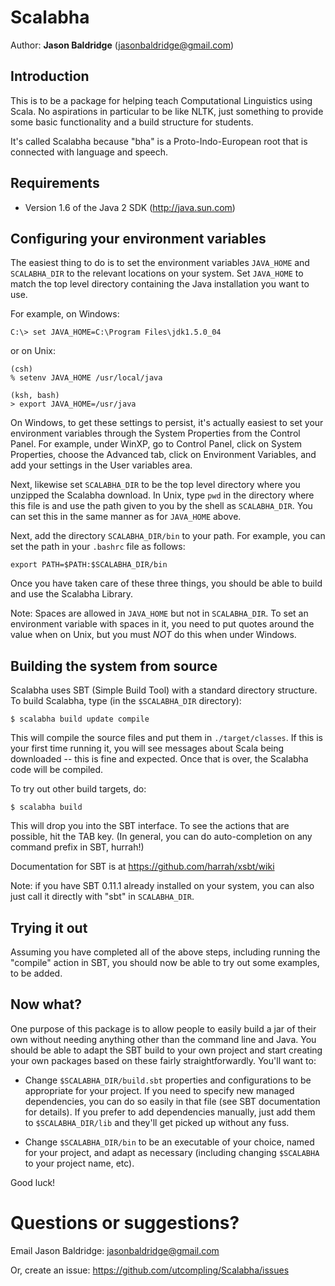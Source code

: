 # Scalabha

Author: **Jason Baldridge** (jasonbaldridge@gmail.com)


## Introduction

This is to be a package for helping teach Computational Linguistics
using Scala. No aspirations in particular to be like NLTK, just
something to provide some basic functionality and a build structure
for students.

It's called Scalabha because "bha" is a Proto-Indo-European root that
is connected with language and speech.

## Requirements

* Version 1.6 of the Java 2 SDK (http://java.sun.com)

## Configuring your environment variables

The easiest thing to do is to set the environment variables `JAVA_HOME`
and `SCALABHA_DIR` to the relevant locations on your system. Set `JAVA_HOME`
to match the top level directory containing the Java installation you
want to use.

For example, on Windows:

	C:\> set JAVA_HOME=C:\Program Files\jdk1.5.0_04

or on Unix:

	(csh)
	% setenv JAVA_HOME /usr/local/java
  
	(ksh, bash)	
	> export JAVA_HOME=/usr/java

On Windows, to get these settings to persist, it's actually easiest to
set your environment variables through the System Properties from the
Control Panel. For example, under WinXP, go to Control Panel, click on
System Properties, choose the Advanced tab, click on Environment
Variables, and add your settings in the User variables area.

Next, likewise set `SCALABHA_DIR` to be the top level directory where you
unzipped the Scalabha download. In Unix, type `pwd` in the directory
where this file is and use the path given to you by the shell as
`SCALABHA_DIR`.  You can set this in the same manner as for `JAVA_HOME`
above.

Next, add the directory `SCALABHA_DIR/bin` to your path. For example, you
can set the path in your `.bashrc` file as follows:

	export PATH=$PATH:$SCALABHA_DIR/bin

Once you have taken care of these three things, you should be able to
build and use the Scalabha Library.

Note: Spaces are allowed in `JAVA_HOME` but not in `SCALABHA_DIR`.  To set
an environment variable with spaces in it, you need to put quotes around the value when on Unix, but you must *NOT* do this when under Windows.


## Building the system from source

Scalabha uses SBT (Simple Build Tool) with a standard directory
structure.  To build Scalabha, type (in the `$SCALABHA_DIR` directory):

	$ scalabha build update compile

This will compile the source files and put them in
`./target/classes`. If this is your first time running it, you will see
messages about Scala being downloaded -- this is fine and
expected. Once that is over, the Scalabha code will be compiled.

To try out other build targets, do:

	$ scalabha build

This will drop you into the SBT interface. To see the actions that are
possible, hit the TAB key. (In general, you can do auto-completion on
any command prefix in SBT, hurrah!)

Documentation for SBT is at <https://github.com/harrah/xsbt/wiki>

Note: if you have SBT 0.11.1 already installed on your system, you can
also just call it directly with "sbt" in `SCALABHA_DIR`.


## Trying it out

Assuming you have completed all of the above steps, including running
the "compile" action in SBT, you should now be able to try out some
examples, to be added.


## Now what?

One purpose of this package is to allow people to easily build a jar
of their own without needing anything other than the command line and
Java. You should be able to adapt the SBT build to your own project
and start creating your own packages based on these fairly
straightforwardly. You'll want to:

 * Change `$SCALABHA_DIR/build.sbt` properties and configurations to be
   appropriate for your project. If you need to specify new managed
   dependencies, you can do so easily in that file (see SBT
   documentation for details). If you prefer to add dependencies
   manually, just add them to `$SCALABHA_DIR/lib` and they'll get picked
   up without any fuss.

 * Change `$SCALABHA_DIR/bin` to be an executable of your choice, named
   for your project, and adapt as necessary (including changing
   `$SCALABHA` to your project name, etc).

Good luck!

# Questions or suggestions?

Email Jason Baldridge: <jasonbaldridge@gmail.com>

Or, create an issue: <https://github.com/utcompling/Scalabha/issues>


